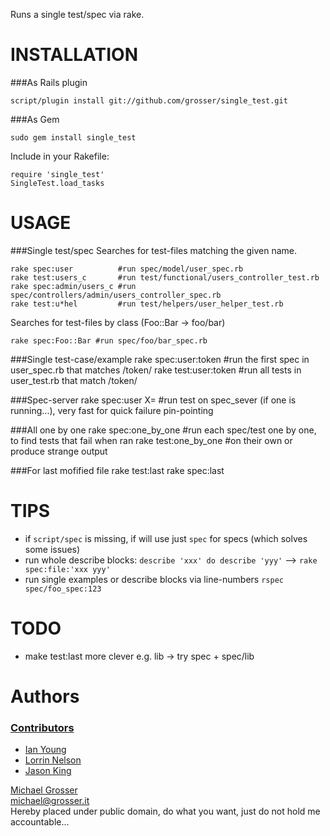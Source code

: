 Runs a single test/spec via rake.

INSTALLATION
=====
###As Rails plugin

    script/plugin install git://github.com/grosser/single_test.git

###As Gem

    sudo gem install single_test

Include in your Rakefile:

    require 'single_test'
    SingleTest.load_tasks

USAGE
=====

###Single test/spec
Searches for test-files matching the given name.

    rake spec:user          #run spec/model/user_spec.rb
    rake test:users_c       #run test/functional/users_controller_test.rb
    rake spec:admin/users_c #run spec/controllers/admin/users_controller_spec.rb
    rake test:u*hel         #run test/helpers/user_helper_test.rb

Searches for test-files by class (Foo::Bar -> foo/bar)

    rake spec:Foo::Bar #run spec/foo/bar_spec.rb

###Single test-case/example
    rake spec:user:token    #run the first spec in user_spec.rb that matches /token/
    rake test:user:token    #run all tests in user_test.rb that match /token/

###Spec-server
    rake spec:user X=       #run test on spec_sever (if one is running...), very fast for quick failure pin-pointing

###All one by one
    rake spec:one_by_one    #run each spec/test one by one, to find tests that fail when ran
    rake test:one_by_one    #on their own or produce strange output

###For last mofified file
    rake test:last
    rake spec:last

TIPS
====
 - if `script/spec` is missing, if will use just `spec` for specs (which solves some issues)
 - run whole describe blocks: `describe 'xxx' do describe 'yyy'` --> `rake spec:file:'xxx yyy'`
 - run single examples or describe blocks via line-numbers `rspec spec/foo_spec:123`

TODO
====
 - make test:last more clever e.g. lib -> try spec + spec/lib

Authors
=======

### [Contributors](http://github.com/grosser/single_test/contributors)
 - [Ian Young](https://github.com/iangreenleaf)
 - [Lorrin Nelson](https://github.com/lorrin)
 - [Jason King](https://github.com/smathy)

[Michael Grosser](http://grosser.it)<br/>
michael@grosser.it<br/>
Hereby placed under public domain, do what you want, just do not hold me accountable...

